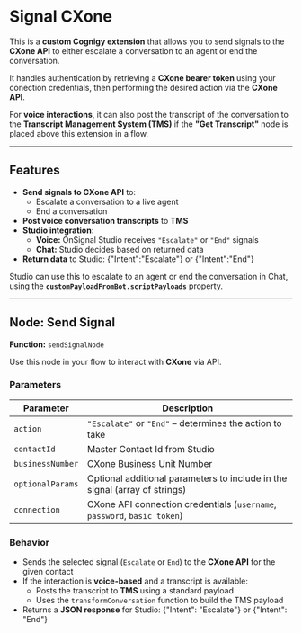 # Signal CXone

This is a **custom Cognigy extension** that allows you to send signals to the **CXone API** to either escalate a conversation to an agent or end the conversation.  

It handles authentication by retrieving a **CXone bearer token** using your conection credentials, then performing the desired action via the **CXone API**.  

For **voice interactions**, it can also post the transcript of the conversation to the **Transcript Management System (TMS)** if the **"Get Transcript"** node is placed above this extension in a flow.

---

## Features

- **Send signals to CXone API** to:
  - Escalate a conversation to a live agent
  - End a conversation
- **Post voice conversation transcripts** to **TMS**
- **Studio integration**:
  - **Voice:** OnSignal Studio receives `"Escalate"` or `"End"` signals
  - **Chat:** Studio decides based on returned data
- **Return data** to Studio:  {"Intent":"Escalate"} or {"Intent":"End"}


Studio can use this to escalate to an agent or end the conversation in Chat, using the **`customPayloadFromBot.scriptPayloads`** property.

---

## Node: Send Signal

**Function:** `sendSignalNode`  

Use this node in your flow to interact with **CXone** via API.

### Parameters

| Parameter        | Description                                                                                   |
|------------------|-----------------------------------------------------------------------------------------------|
| `action`         | `"Escalate"` or `"End"` – determines the action to take                                       |
| `contactId`      | Master Contact Id from Studio                                                                 |
| `businessNumber` | CXone Business Unit Number                                                                    |
| `optionalParams` | Optional additional parameters to include in the signal (array of strings)                    |
| `connection`     | CXone API connection credentials (`username`, `password`, `basic token`)                      |

### Behavior

- Sends the selected signal (`Escalate` or `End`) to the **CXone API** for the given contact
- If the interaction is **voice-based** and a transcript is available:
  - Posts the transcript to **TMS** using a standard payload
  - Uses the `transformConversation` function to build the TMS payload
- Returns a **JSON response** for Studio: {"Intent": "Escalate"} or {"Intent": "End"}